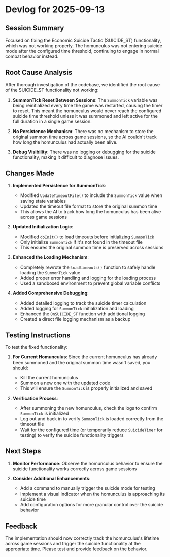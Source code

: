 # Devlog for 2025-09-13

## Session Summary

Focused on fixing the Economic Suicide Tactic (SUICIDE_ST) functionality, which was not working properly. The homunculus was not entering suicide mode after the configured time threshold, continuing to engage in normal combat behavior instead.

## Root Cause Analysis

After thorough investigation of the codebase, we identified the root cause of the SUICIDE_ST functionality not working:

1. **SummonTick Reset Between Sessions**: The `SummonTick` variable was being reinitialized every time the game was restarted, causing the timer to reset. This meant the homunculus would never reach the configured suicide time threshold unless it was summoned and left active for the full duration in a single game session.

2. **No Persistence Mechanism**: There was no mechanism to store the original summon time across game sessions, so the AI couldn't track how long the homunculus had actually been alive.

3. **Debug Visibility**: There was no logging or debugging for the suicide functionality, making it difficult to diagnose issues.

## Changes Made

1. **Implemented Persistence for SummonTick**:
   - Modified `UpdateTimeoutFile()` to include the `SummonTick` value when saving state variables
   - Updated the timeout file format to store the original summon time
   - This allows the AI to track how long the homunculus has been alive across game sessions

2. **Updated Initialization Logic**:
   - Modified `doInit()` to load timeouts before initializing `SummonTick`
   - Only initialize `SummonTick` if it's not found in the timeout file
   - This ensures the original summon time is preserved across sessions

3. **Enhanced the Loading Mechanism**:
   - Completely rewrote the `loadtimeouts()` function to safely handle loading the `SummonTick` value
   - Added proper error handling and logging for the loading process
   - Used a sandboxed environment to prevent global variable conflicts

4. **Added Comprehensive Debugging**:
   - Added detailed logging to track the suicide timer calculation
   - Added logging for `SummonTick` initialization and loading
   - Enhanced the `OnSUICIDE_ST` function with additional logging
   - Created a direct file logging mechanism as a backup

## Testing Instructions

To test the fixed functionality:

1. **For Current Homunculus**: Since the current homunculus has already been summoned and the original summon time wasn't saved, you should:
   - Kill the current homunculus
   - Summon a new one with the updated code
   - This will ensure the `SummonTick` is properly initialized and saved

2. **Verification Process**:
   - After summoning the new homunculus, check the logs to confirm `SummonTick` is initialized
   - Log out and back in to verify `SummonTick` is loaded correctly from the timeout file
   - Wait for the configured time (or temporarily reduce `SuicideTimer` for testing) to verify the suicide functionality triggers

## Next Steps

1. **Monitor Performance**: Observe the homunculus behavior to ensure the suicide functionality works correctly across game sessions

2. **Consider Additional Enhancements**:
   - Add a command to manually trigger the suicide mode for testing
   - Implement a visual indicator when the homunculus is approaching its suicide time
   - Add configuration options for more granular control over the suicide behavior

## Feedback

The implementation should now correctly track the homunculus's lifetime across game sessions and trigger the suicide functionality at the appropriate time. Please test and provide feedback on the behavior.
